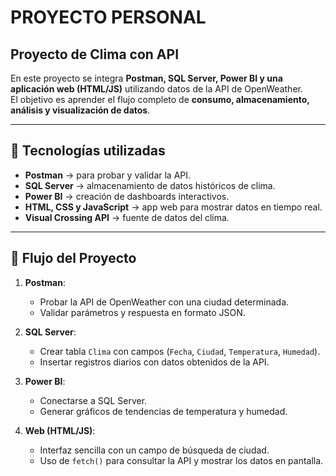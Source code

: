 # PROYECTO PERSONAL
## Proyecto de Clima con API 

En este proyecto se integra **Postman, SQL Server, Power BI y una aplicación web (HTML/JS)** utilizando datos de la API de OpenWeather.  
El objetivo es aprender el flujo completo de **consumo, almacenamiento, análisis y visualización de datos**.

---

## 🚀 Tecnologías utilizadas
- **Postman** → para probar y validar la API.  
- **SQL Server** → almacenamiento de datos históricos de clima.  
- **Power BI** → creación de dashboards interactivos.  
- **HTML, CSS y JavaScript** → app web para mostrar datos en tiempo real.  
- **Visual Crossing API** → fuente de datos del clima.

---

## 🔗 Flujo del Proyecto
1. **Postman**:  
   - Probar la API de OpenWeather con una ciudad determinada.  
   - Validar parámetros y respuesta en formato JSON.  

2. **SQL Server**:  
   - Crear tabla `Clima` con campos (`Fecha`, `Ciudad`, `Temperatura`, `Humedad`).  
   - Insertar registros diarios con datos obtenidos de la API.  

3. **Power BI**:  
   - Conectarse a SQL Server.  
   - Generar gráficos de tendencias de temperatura y humedad.  

4. **Web (HTML/JS)**:  
   - Interfaz sencilla con un campo de búsqueda de ciudad.  
   - Uso de `fetch()` para consultar la API y mostrar los datos en pantalla.  
